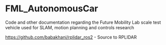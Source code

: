 # FML_AutonomousCar
Code and other documentation regarding the Future Mobility Lab scale test vehicle used for SLAM, motion planning and controls research

https://github.com/babakhani/rplidar_ros2 - Source to RPLIDAR
